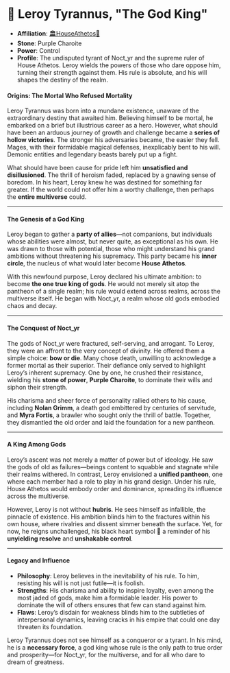 
# 🖤 Leroy Tyrannus, "The God King"

- **Affiliation**: [🏛HouseAthetos🖤](🏛HouseAthetos🖤.md)
- **Stone**: Purple Charoite
- **Power**: Control
- **Profile**: The undisputed tyrant of Noct_yr and the supreme ruler of House Athetos. Leroy wields the powers of those who dare oppose him, turning their strength against them. His rule is absolute, and his will shapes the destiny of the realm.

#### Origins: The Mortal Who Refused Mortality

Leroy Tyrannus was born into a mundane existence, unaware of the extraordinary destiny that awaited him. Believing himself to be mortal, he embarked on a brief but illustrious career as a hero. However, what should have been an arduous journey of growth and challenge became a **series of hollow victories**. The stronger his adversaries became, the easier they fell. Mages, with their formidable magical defenses, inexplicably bent to his will. Demonic entities and legendary beasts barely put up a fight.

What should have been cause for pride left him **unsatisfied and disillusioned**. The thrill of heroism faded, replaced by a gnawing sense of boredom. In his heart, Leroy knew he was destined for something far greater. If the world could not offer him a worthy challenge, then perhaps the **entire multiverse** could.

---

#### The Genesis of a God King

Leroy began to gather a **party of allies**—not companions, but individuals whose abilities were almost, but never quite, as exceptional as his own. He was drawn to those with potential, those who might understand his grand ambitions without threatening his supremacy. This party became his **inner circle**, the nucleus of what would later become **House Athetos**.

With this newfound purpose, Leroy declared his ultimate ambition: to become **the one true king of gods**. He would not merely sit atop the pantheon of a single realm; his rule would extend across realms, across the multiverse itself. He began with Noct_yr, a realm whose old gods embodied chaos and decay.

---

#### The Conquest of Noct_yr

The gods of Noct_yr were fractured, self-serving, and arrogant. To Leroy, they were an affront to the very concept of divinity. He offered them a simple choice: **bow or die**. Many chose death, unwilling to acknowledge a former mortal as their superior. Their defiance only served to highlight Leroy’s inherent supremacy. One by one, he crushed their resistance, wielding his **stone of power**, **Purple Charoite**, to dominate their wills and siphon their strength.

His charisma and sheer force of personality rallied others to his cause, including **Nolan Grimm**, a death god embittered by centuries of servitude, and **Myra Fortis**, a brawler who sought only the thrill of battle. Together, they dismantled the old order and laid the foundation for a new pantheon.

---

#### A King Among Gods

Leroy’s ascent was not merely a matter of power but of ideology. He saw the gods of old as failures—beings content to squabble and stagnate while their realms withered. In contrast, Leroy envisioned a **unified pantheon**, one where each member had a role to play in his grand design. Under his rule, House Athetos would embody order and dominance, spreading its influence across the multiverse.

However, Leroy is not without **hubris**. He sees himself as infallible, the pinnacle of existence. His ambition blinds him to the fractures within his own house, where rivalries and dissent simmer beneath the surface. Yet, for now, he reigns unchallenged, his black heart symbol 🖤 a reminder of his **unyielding resolve** and **unshakable control**.

---

#### Legacy and Influence

- **Philosophy**: Leroy believes in the inevitability of his rule. To him, resisting his will is not just futile—it is foolish.
- **Strengths**: His charisma and ability to inspire loyalty, even among the most jaded of gods, make him a formidable leader. His power to dominate the will of others ensures that few can stand against him.
- **Flaws**: Leroy’s disdain for weakness blinds him to the subtleties of interpersonal dynamics, leaving cracks in his empire that could one day threaten its foundation.

Leroy Tyrannus does not see himself as a conqueror or a tyrant. In his mind, he is a **necessary force**, a god king whose rule is the only path to true order and prosperity—for Noct_yr, for the multiverse, and for all who dare to dream of greatness.